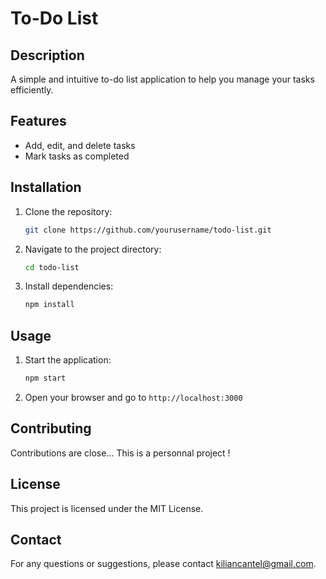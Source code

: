 # To-Do List

## Description
A simple and intuitive to-do list application to help you manage your tasks efficiently.

## Features
- Add, edit, and delete tasks
- Mark tasks as completed

## Installation
1. Clone the repository:
    ```sh
    git clone https://github.com/yourusername/todo-list.git
    ```
2. Navigate to the project directory:
    ```sh
    cd todo-list
    ```
3. Install dependencies:
    ```sh
    npm install
    ```

## Usage
1. Start the application:
    ```sh
    npm start
    ```
2. Open your browser and go to `http://localhost:3000`

## Contributing
Contributions are close... This is a personnal project !

## License
This project is licensed under the MIT License.

## Contact
For any questions or suggestions, please contact kiliancantel@gmail.com.
